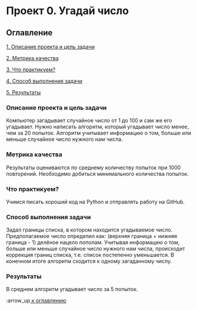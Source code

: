 # Проект 0. Угадай число

## Оглавление
[1. Описание проекта и цель задачи](https://github.com/Stwill27/Homework-Skill-Factory/tree/main/project_0#%D0%BE%D0%BF%D0%B8%D1%81%D0%B0%D0%BD%D0%B8%D0%B5-%D0%BF%D1%80%D0%BE%D0%B5%D0%BA%D1%82%D0%B0-%D0%B8-%D1%86%D0%B5%D0%BB%D1%8C-%D0%B7%D0%B0%D0%B4%D0%B0%D1%87%D0%B8)  

[2. Метрика качества](https://github.com/Stwill27/Homework-Skill-Factory/tree/main/project_0#%D0%BC%D0%B5%D1%82%D1%80%D0%B8%D0%BA%D0%B0-%D0%BA%D0%B0%D1%87%D0%B5%D1%81%D1%82%D0%B2%D0%B0)  

[3. Что практикуем?](https://github.com/Stwill27/Homework-Skill-Factory/tree/main/project_0#%D1%87%D1%82%D0%BE-%D0%BF%D1%80%D0%B0%D0%BA%D1%82%D0%B8%D0%BA%D1%83%D0%B5%D0%BC)  

[4. Способ выполнения задачи](https://github.com/Stwill27/Homework-Skill-Factory/tree/main/project_0#Способ-выполнения-задачи)  

[5. Результаты](https://github.com/Stwill27/Homework-Skill-Factory/tree/main/project_0#Результаты)

### Описание проекта и цель задачи
Компьютер загадывает случайное число от 1 до 100 и сам же его угадывает. Нужно написать алгоритм, который угадывает число менее, чем за 20 попыток. Алгоритм учитывает информацию о том, больше или меньше случайное число нужного нам числа. 

### Метрика качества
Результаты оцениваются по среднему количеству попыток при 1000 повторений. Необходимо добиться минимального количества попыток.

### Что практикуем?
Учимся писать хороший код на Python и отправлять работу на GitHub.

### Способ выполнения задачи
Задал границы списка, в котором находится угадываемое число. Предполагаемое число определил как:  (верхняя граница + нижняя граница - 1) делёное нацело пополам. Учитывая информацию о том, больше или меньше случайное число нужного нам числа, происходит коррекция границ списка, т.е. список постепенно уменьшается. В конечном итоге алгоритм сходится к одному загаданному числу.

### Результаты
В среднем алгоритм угадывает число за 5 попыток. 

:arrow_up[ к оглавлению](https://github.com/Stwill27/Homework-Skill-Factory/tree/main/project_0#%D0%BE%D0%B3%D0%BB%D0%B0%D0%B2%D0%BB%D0%B5%D0%BD%D0%B8%D0%B5)